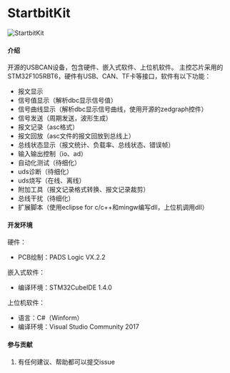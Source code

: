 # StartbitKit
![StartbitKit](https://gitee.com/startbitkit/startbit-kit/raw/master/Hardware/picture.png "在这里输入图片标题")
#### 介绍
开源的USBCAN设备，包含硬件、嵌入式软件、上位机软件。
主控芯片采用的STM32F105RBT6，硬件有USB、CAN、TF卡等接口，软件有以下功能：
- 报文显示
- 信号值显示（解析dbc显示信号值）
- 信号曲线显示（解析dbc显示信号曲线，使用开源的zedgraph控件）
- 信号发送（周期发送，波形生成）
- 报文记录（asc格式）
- 报文回放（asc文件的报文回放到总线上）
- 总线状态显示（报文统计、负载率、总线状态、错误帧）
- 输入输出控制（io、ad）
- 自动化测试（待细化）
- uds诊断（待细化）
- uds烧写（在线、离线）
- 附加工具（报文记录格式转换、报文记录裁剪）
- 总线干扰（待细化）
- 扩展脚本（使用eclipse for c/c++和mingw编写dll，上位机调用dll）

#### 开发环境
硬件：
- PCB绘制：PADS Logic VX.2.2

嵌入式软件：
- 编译环境：STM32CubeIDE 1.4.0
    
上位机软件：

- 语言：C#（Winform）
- 编译环境：Visual Studio Community 2017

#### 参与贡献

1.  有任何建议、帮助都可以提交issue

